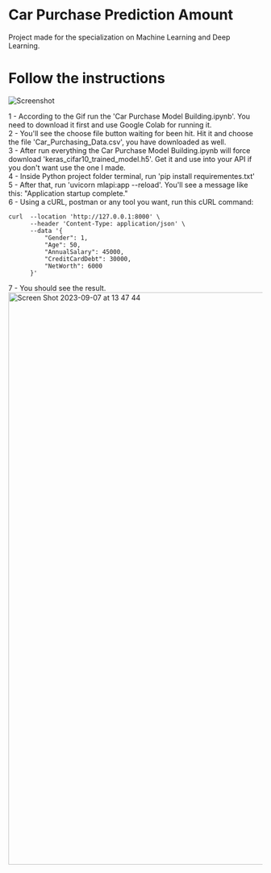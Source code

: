 # Car Purchase Prediction Amount
Project made for the specialization on Machine Learning and Deep Learning.

# Follow the instructions

 ![Screenshot](Instructions.gif)

 1 - According to the Gif run the 'Car Purchase Model Building.ipynb'. You need to download it first and use Google Colab for running it.<br/>
 2 - You'll see the choose file button waiting for been hit. Hit it and choose the file 'Car_Purchasing_Data.csv', you have downloaded as well.<br/>
 3 - After run everything the Car Purchase Model Building.ipynb will force download 'keras_cifar10_trained_model.h5'. Get it and use into your API if you don't want use the one I made.<br/>
 4 - Inside Python project folder terminal, run 'pip install requirementes.txt'<br/>
 5 - After that, run 'uvicorn mlapi:app --reload'. You'll see a message like this: "Application startup complete."<br/>
 6 - Using a cURL, postman or any tool you want, run this cURL command:<br/>
  ```
  curl  --location 'http://127.0.0.1:8000' \
        --header 'Content-Type: application/json' \
        --data '{
            "Gender": 1,
            "Age": 50,
            "AnnualSalary": 45000,
            "CreditCardDebt": 30000,
            "NetWorth": 6000
        }'
  ```
7 - You should see the result.<br/>
<img width="1136" alt="Screen Shot 2023-09-07 at 13 47 44" src="https://github.com/renatomateusx/Car_Purchase_Prediction_Amount/assets/4579323/44fb00e5-da3c-4435-b619-743ad76802d2">

